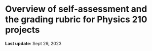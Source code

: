 # Overview of self-assessment and the grading rubric for Physics 210 projects
**Last update:** Sept 26, 2023
